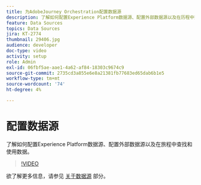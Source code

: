 ```yaml
---
title: 为AdobeJourney Orchestration配置数据源
description: 了解如何配置Experience Platform数据源、配置外部数据源以及在历程中查找和使用数据。
feature: Data Sources
topics: Data Sources
jira: KT-2774
thumbnail: 29406.jpg
audience: developer
doc-type: video
activity: setup
role: Admin
exl-id: 06fbf5ae-aae1-4a62-af84-18303c9674c9
source-git-commit: 2735cd3a855e6e8a21381fb77683ed65dab6b1e5
workflow-type: tm+mt
source-wordcount: '74'
ht-degree: 4%

---
```


# 配置数据源

了解如何配置Experience Platform数据源、配置外部数据源以及在旅程中查找和使用数据。

>[!VIDEO](https://video.tv.adobe.com/v/29406?quality=12&learn=on)

欲了解更多信息，请参见 [关于数据源](https://experienceleague.adobe.com/docs/journeys/using/data-source-journeys/about-data-sources.html?lang=en) 部分。
